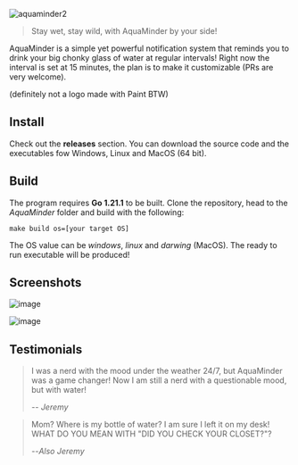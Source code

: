 ![aquaminder2](https://github.com/Rocche/AquaMinder/assets/37312278/a0bf839e-5494-4a57-b5aa-3ce9e1b7476f)

> Stay wet, stay wild, with AquaMinder by your side!

AquaMinder is a simple yet powerful notification system that reminds you
to drink your big chonky glass of water at regular intervals! 
Right now the interval is set at 15 minutes, the plan is to make it customizable (PRs are very welcome).

(definitely not a logo made with Paint BTW)

## Install

Check out the **releases** section. You can download the source code and the executables fow Windows, Linux and MacOS (64 bit).

## Build

The program requires **Go 1.21.1** to be built. Clone the repository, head to the *AquaMinder* folder and build with the following:

```
make build os=[your target OS]
```

The OS value can be *windows*, *linux* and *darwing* (MacOS).
The ready to run executable will be produced!

## Screenshots
![image](https://github.com/Rocche/AquaMinder/assets/37312278/ed9f1eba-2bc5-4a8b-b926-c6b45cd8388b)

![image](https://github.com/Rocche/AquaMinder/assets/37312278/5b7d5f5c-ce5a-4cce-b50f-d83bcca59e2b)



## Testimonials

> I was a nerd with the mood under the weather 24/7, but AquaMinder was a game changer!
> Now I am still a nerd with a questionable mood, but with water!
>
> -- <cite>Jeremy</cite>

> Mom? Where is my bottle of water? I am sure I left it on my desk!
> WHAT DO YOU MEAN WITH "DID YOU CHECK YOUR CLOSET?"?
>
> --<cite>Also Jeremy</cite>
